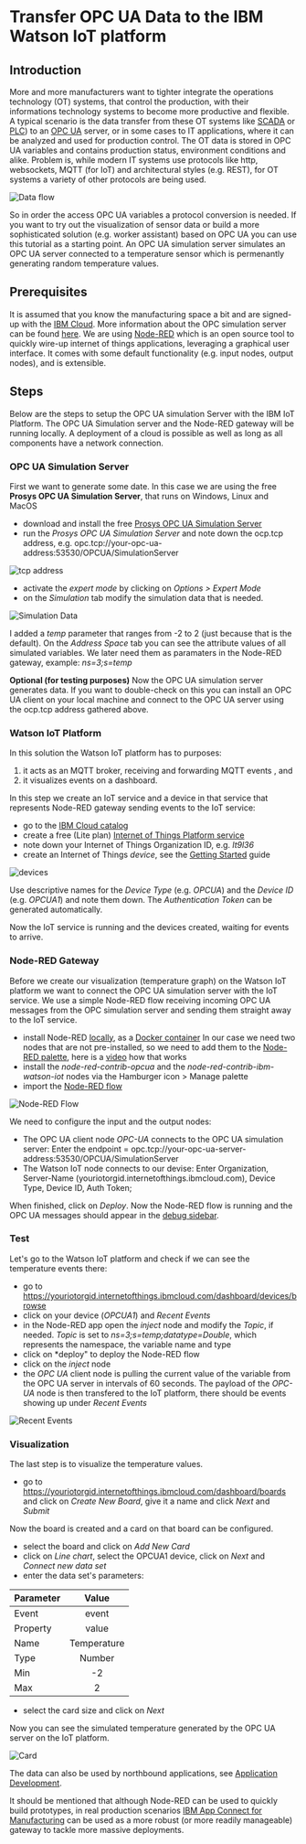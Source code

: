 # Transfer OPC UA Data to the IBM Watson IoT platform
## Introduction
More and more manufacturers  want to tighter integrate the operations technology (OT) systems, that control the production, with their informations technology systems to become more productive and flexible.  
A typical scenario is the data transfer from these OT systems like [SCADA](https://en.wikipedia.org/wiki/SCADA) or [PLC](https://en.wikipedia.org/wiki/Programmable_logic_controller)) to an [OPC UA](https://en.wikipedia.org/wiki/OPC_Unified_Architecture) server, or in some cases to IT applications, where it can be analyzed and used for production control. The OT data is stored in OPC UA variables and contains production status, environment conditions and alike. Problem is, while modern IT systems use protocols like http, websockets, MQTT (for IoT) and architectural styles (e.g. REST), for OT systems a variety of other protocols are being used.

![Data flow](OpcuaToIotp2.jpg)

So in order the access OPC UA variables a protocol conversion is needed.  If you want to try out the visualization of sensor data or build a more sophisticated solution (e.g. worker assistant) based on OPC UA you can use this tutorial as a starting point. An OPC UA simulation server simulates an OPC UA server connected to a temperature sensor which is permenantly generating random temperature values.   

## Prerequisites
It is assumed that you know the manufacturing space a bit and are signed-up with the [IBM Cloud](https://cloud.ibm.com/registration). More information about the OPC simulation server can be found [here](https://downloads.prosysopc.com/opcua/apps/JavaServer/dist/4.0.2-108/Prosys_OPC_UA_Simulation_Server_UserManual.pdf). We are using [Node-RED](https://nodered.org/docs/) which is an open source tool to quickly wire-up internet of things applications, leveraging a graphical user interface. It comes with some default functionality (e.g. input nodes, output nodes), and is extensible. 

## Steps
Below are the steps to setup the OPC UA simulation Server with the IBM IoT Platform. The OPC UA Simulation server and the Node-RED gateway will be running locally. A deployment of a cloud is possible as well as long as all components have a network connection.

### OPC UA Simulation Server 
First we want to generate some date. In this case we are using the free **Prosys OPC UA Simulation Server**, that runs on Windows, Linux and MacOS
* download and install the free [Prosys OPC UA Simulation Server](https://www.prosysopc.com/products/opc-ua-simulation-server/)
* run the *Prosys OPC UA Simulation Server*  and note down the ocp.tcp address, e.g. opc.tcp://your-opc-ua-address:53530/OPCUA/SimulationServer

![tcp address](prosys1.jpg)

* activate the *expert mode* by clicking on *Options > Expert Mode*
* on the *Simulation* tab modify the simulation data that is needed.

![Simulation Data](./prosys.jpg)

I added a *temp* parameter that ranges from -2 to 2 (just because that is the default). On the *Address Space* tab you can see the attribute values of all simulated variables. We later need them as paramaters in the Node-RED gateway, example: *ns=3;s=temp* 

**Optional (for testing purposes)** 
Now the OPC UA simulation server generates data. If you want to double-check on this you can install an OPC UA client on your local machine and connect to the OPC UA server using the ocp.tcp address gathered above.

### Watson IoT Platform
In this solution the Watson IoT platform has to purposes:
1. it acts as an MQTT broker, receiving and forwarding MQTT events , and
2. it visualizes events on a dashboard. 

In this step we create an IoT service and a device in that service that represents Node-RED gateway sending events to the IoT service:
* go to the [IBM Cloud catalog](https://cloud.ibm.com/catalog)
* create a free (Lite plan) [Internet of Things Platform service](https://cloud.ibm.com/catalog/services/internet-of-things-platform)
* note down your Internet of Things Organization ID, e.g. *lt9l36*
* create an Internet of Things *device*, see the [Getting Started](https://cloud.ibm.com/docs/services/IoT?topic=iot-platform-getting-started) guide

![devices](devices.jpg)

Use descriptive names for the *Device Type* (e.g. *OPCUA*) and the *Device ID* (e.g. *OPCUA1*) and note them down. The *Authentication Token* can be generated automatically.

Now the IoT service is running and the devices created, waiting for events to arrive.

### Node-RED Gateway
Before we create our visualization (temperature graph) on the Watson IoT platform we want to connect the OPC UA simulation server with the IoT service. We use a simple Node-RED flow receiving incoming OPC UA messages from the OPC simulation server and sending them straight away to the IoT service. 

* install Node-RED [locally](https://nodered.org/docs/getting-started/local), as a [Docker container](https://nodered.org/docs/getting-started/docker) 
 In our case we need two nodes that are not pre-installed, so we need to add them to the [Node-RED palette](https://nodered.org/docs/user-guide/editor/palette/), here is a [video](https://www.youtube.com/watch?v=Wlwe5Xry5cA) how that works
* install the *node-red-contrib-opcua* and the *node-red-contrib-ibm-watson-iot* nodes via the Hamburger icon > Manage palette
* import the [Node-RED flow](./node-red-flow) 

![Node-RED Flow](noderedflow.jpg)

We need to configure the input and the output nodes:
* The OPC UA client node *OPC-UA* connects to the OPC UA simulation server: Enter the endpoint = opc.tcp://your-opc-ua-server-address:53530/OPCUA/SimulationServer
* The Watson IoT node connects to our devise: Enter Organization, Server-Name (youriotorgid.internetofthings.ibmcloud.com), Device Type, Device ID, Auth Token; 

When finished, click on *Deploy*.  Now the Node-RED flow is running and the OPC UA messages should appear in the [debug sidebar](https://nodered.org/docs/user-guide/editor/sidebar/debug).

### Test
Let's go to the Watson IoT platform and check if we can see the temperature events there:
* go to https://youriotorgid.internetofthings.ibmcloud.com/dashboard/devices/browse
* click on your device (*OPCUA1*) and *Recent Events*
* in the Node-RED app open the *inject* node and modify the *Topic*, if needed. *Topic* is set to *ns=3;s=temp;datatype=Double*, which represents the namespace, the variable name and type
* click on *deploy" to deploy the Node-RED flow
* click on the *inject* node
* the *OPC UA* client node is pulling the current value of the variable from the OPC UA server in intervals of 60 seconds.  The payload of the *OPC-UA* node is then transfered to the IoT platform, there should be events showing up under *Recent Events*

![Recent Events](recentevents.jpg)

### Visualization
The last step is to visualize the temperature values.
* go to https://youriotorgid.internetofthings.ibmcloud.com/dashboard/boards and click on *Create New Board*, give it a name and click *Next* and *Submit*

Now the board is created and a card on that board can be configured.
* select the board and click on *Add New Card* 
* click on *Line chart*, select the OPCUA1 device, click on *Next* and *Connect new data set*
* enter the data set's parameters:

| Parameter     | Value       | 
| ------------- |:-----------:| 
| Event         | event       | 
| Property      | value       | 
| Name          | Temperature | 
| Type          | Number      | 
| Min           | -2          | 
| Max           | 2           | 
 
* select the card size and click on *Next*

Now you can see the simulated temperature generated by the OPC UA server on the IoT platform.

![Card](card.jpg)

The data can also be used by northbound applications, see [Application Development](https://www.ibm.com/support/knowledgecenter/SSQP8H/iot/platform/applications/app_dev_index.html).

It should be mentioned that although Node-RED can be used to quickly build prototypes, in real production scenarios [IBM App Connect for Manufacturing](https://developer.ibm.com/integration/blog/2019/06/21/ibm-app-connect-for-manufacturing-2-0-is-now-available) can be used as a more robust (or more readily manageable) gateway to tackle more massive deployments.

